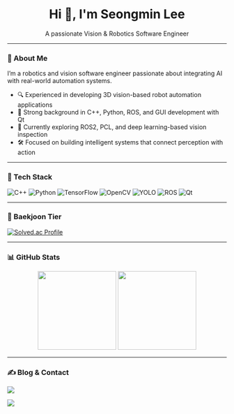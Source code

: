 <h1 align="center">Hi 👋, I'm Seongmin Lee</h1>
<p align="center">A passionate Vision & Robotics Software Engineer</p>

---

### 🚀 About Me

I’m a robotics and vision software engineer passionate about integrating AI with real-world automation systems.

- 🔍 Experienced in developing 3D vision-based robot automation applications  
- 🧠 Strong background in C++, Python, ROS, and GUI development with Qt  
- 🌱 Currently exploring ROS2, PCL, and deep learning-based vision inspection  
- 🛠️ Focused on building intelligent systems that connect perception with action
  
---

### 🧰 Tech Stack

![C++](https://img.shields.io/badge/C++-00599C?style=flat&logo=cplusplus&logoColor=white)
![Python](https://img.shields.io/badge/Python-3776AB?style=flat&logo=python&logoColor=white)
![TensorFlow](https://img.shields.io/badge/TensorFlow-FF6F00?style=flat&logo=tensorflow&logoColor=white)
![OpenCV](https://img.shields.io/badge/OpenCV-5C3EE8?style=flat&logo=opencv&logoColor=white)
![YOLO](https://img.shields.io/badge/YOLOv8-FFB400?style=flat&logo=ai&logoColor=black)
![ROS](https://img.shields.io/badge/ROS-22314E?style=flat&logo=ros&logoColor=white)
![Qt](https://img.shields.io/badge/Qt-41CD52?style=flat&logo=qt&logoColor=white)

---

### 🏅 Baekjoon Tier

[![Solved.ac Profile](http://mazassumnida.wtf/api/v2/generate_badge?boj=qqqlsm)](https://solved.ac/qqqlsm)

---


### 📊 GitHub Stats

<p align="center">
  <img src="https://github-readme-stats.vercel.app/api?username=qqqlsm95&show_icons=true&theme=tokyonight" height="180"/>
  <img src="https://github-readme-stats.vercel.app/api/top-langs/?username=qqqlsm95&layout=compact&theme=tokyonight" height="180"/>
</p>

---

### ✍️ Blog & Contact

<p align="left">
  <a href="mailto:qqqlsm@gmail.com"><img src="https://img.shields.io/badge/Email-qqqlsml@naver.com-blue?style=flat&logo=gmail"></a>
  
  <a href="https://yourblog.tistory.com"><img src="https://img.shields.io/badge/Blog-Tistory-black?style=flat&logo=tistory"></a>
</p>


